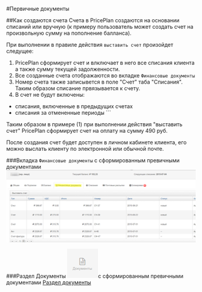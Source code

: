 #Первичные документы

##Как создаются счета
Счета в PricePlan создаются на основании списаний или вручную (к примеру пользователь может создать счет на произвольную сумму на пополнение балланса). 

При выполнении в правиле действия `выставить счет` произойдет следущее:

1. PricePlan сформирует счет и влключает в него все списания клиента а также сумму текущей задолженности.  
2. Все созданные счета отображаются во вкладке `Финансовые документы`
3. Номер счета также записывется в поле "Счет" таба "Списания". Таким образом списание првязывается к счету.
4. В счет не будут включены:  
 - списания, включенные в предыдущих счетах  
 - списания за отмененные периоды ```


Таким образом в примере (1) при выполнении действия "выставить счет" PricePlan сформирует счет на оплату на сумму 490 руб. 

После создания счет будет доступен в личном кабинете клиента, его можно выслать клиенту по электронной или обычной почте.  

###Вкладка `Финансовые документы` с сформированным превичными документами
![](client-docs.png)

###Раздел Документы ![](menu-documents.png)с сформированным превичными документами
[Раздел документы](list-documents.png)

